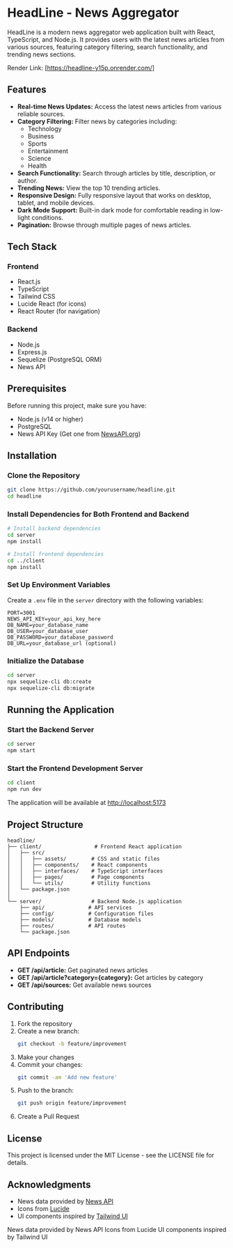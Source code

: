 # HeadLine - News Aggregator
HeadLine is a modern news aggregator web application built with React, TypeScript, and Node.js. It provides users with the latest news articles from various sources, featuring category filtering, search functionality, and trending news sections.

Render Link: [https://headline-y15p.onrender.com/]

## Features
- **Real-time News Updates:** Access the latest news articles from various reliable sources.
- **Category Filtering:** Filter news by categories including:
  - Technology
  - Business
  - Sports
  - Entertainment
  - Science
  - Health
- **Search Functionality:** Search through articles by title, description, or author.
- **Trending News:** View the top 10 trending articles.
- **Responsive Design:** Fully responsive layout that works on desktop, tablet, and mobile devices.
- **Dark Mode Support:** Built-in dark mode for comfortable reading in low-light conditions.
- **Pagination:** Browse through multiple pages of news articles.

## Tech Stack
### Frontend
- React.js
- TypeScript
- Tailwind CSS
- Lucide React (for icons)
- React Router (for navigation)

### Backend
- Node.js
- Express.js
- Sequelize (PostgreSQL ORM)
- News API

## Prerequisites
Before running this project, make sure you have:
- Node.js (v14 or higher)
- PostgreSQL
- News API Key (Get one from [NewsAPI.org](https://newsapi.org))

## Installation
### Clone the Repository
```bash
git clone https://github.com/yourusername/headline.git
cd headline
```

### Install Dependencies for Both Frontend and Backend
```bash
# Install backend dependencies
cd server
npm install

# Install frontend dependencies
cd ../client
npm install
```

### Set Up Environment Variables
Create a `.env` file in the `server` directory with the following variables:
```env
PORT=3001
NEWS_API_KEY=your_api_key_here
DB_NAME=your_database_name
DB_USER=your_database_user
DB_PASSWORD=your_database_password
DB_URL=your_database_url (optional)
```

### Initialize the Database
```bash
cd server
npx sequelize-cli db:create
npx sequelize-cli db:migrate
```

## Running the Application
### Start the Backend Server
```bash
cd server
npm start
```

### Start the Frontend Development Server
```bash
cd client
npm run dev
```
The application will be available at [http://localhost:5173](http://localhost:5173)

## Project Structure
```
headline/
├── client/                 # Frontend React application
│   ├── src/
│   │   ├── assets/        # CSS and static files
│   │   ├── components/    # React components
│   │   ├── interfaces/    # TypeScript interfaces
│   │   ├── pages/         # Page components
│   │   └── utils/         # Utility functions
│   └── package.json
│
└── server/                # Backend Node.js application
    ├── api/              # API services
    ├── config/           # Configuration files
    ├── models/           # Database models
    ├── routes/           # API routes
    └── package.json
```

## API Endpoints
- **GET /api/article:** Get paginated news articles
- **GET /api/article?category={category}:** Get articles by category
- **GET /api/sources:** Get available news sources

## Contributing
1. Fork the repository
2. Create a new branch:
   ```bash
   git checkout -b feature/improvement
   ```
3. Make your changes
4. Commit your changes:
   ```bash
   git commit -am 'Add new feature'
   ```
5. Push to the branch:
   ```bash
   git push origin feature/improvement
   ```
6. Create a Pull Request

## License
This project is licensed under the MIT License - see the LICENSE file for details.

## Acknowledgments
- News data provided by [News API](https://newsapi.org)
- Icons from [Lucide](https://lucide.dev)
- UI components inspired by [Tailwind UI](https://tailwindui.com)



News data provided by News API
Icons from Lucide
UI components inspired by Tailwind UI
